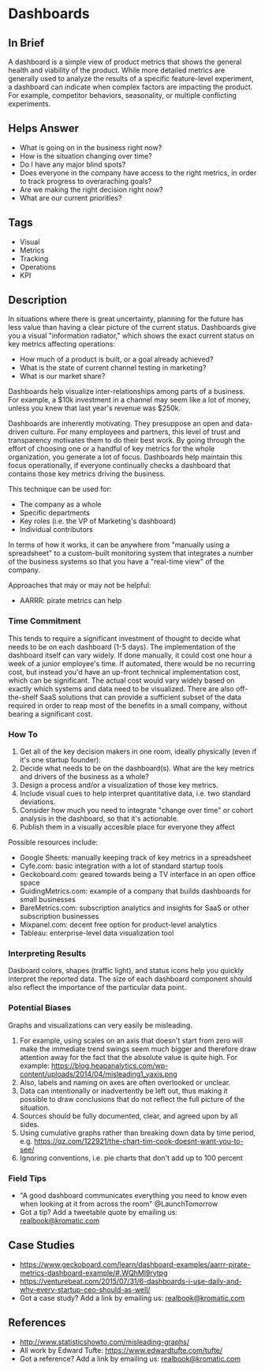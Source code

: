 # Dashboards

## In Brief

A dashboard is a simple view of product metrics that shows the general health and viability of the product. While more detailed metrics are generally used to analyze the results of a specific feature-level experiment, a dashboard can indicate when complex factors are impacting the product. For example, competitor behaviors, seasonality, or multiple conflicting experiments.

## Helps Answer
 * What is going on in the business right now?
 * How is the situation changing over time?
 * Do I have any major blind spots? 
 * Does everyone in the company have access to the right metrics, in order to track progress to overaraching goals?
 * Are we making the right decision right now?
 * What are our current priorities?

## Tags
 * Visual
 * Metrics
 * Tracking
 * Operations
 * KPI

## Description

In situations where there is great uncertainty, planning for the future has less value than having a clear picture of the current status. Dashboards give you a visual "information radiator," which shows the exact current status on key metrics affecting operations: 

* How much of a product is built, or a goal already achieved?
* What is the state of current channel testing in marketing? 
* What is our market share?

Dashboards help visualize inter-relationships among parts of a business. For example, a $10k investment in a channel may seem like a lot of money, unless you knew that last year's revenue was $250k. 

Dashboards are inherently motivating. They presuppose an open and data-driven culture. For many employees and partners, this level of trust and transparency motivates them to do their best work. By going through the effort of choosing one or a handful of key metrics for the whole organization, you generate a lot of focus. Dashboards help maintain this focus operationally, if everyone continually checks a dashboard that contains those key metrics driving the business. 

This technique can be used for:
* The company as a whole
* Specific departments
* Key roles (i.e. the VP of Marketing's dashboard)
* Individual contributors

In terms of how it works, it can be anywhere from  "manually using a spreadsheet" to a custom-built monitoring system that integrates a number of the business systems so that you have a "real-time view" of the company. 

Approaches that may or may not be helpful: 
* AARRR: pirate metrics can help 

### Time Commitment

This tends to require a significant investment of thought to decide what needs to be on each dashboard (1-5 days). The implementation of the dashboard itself can vary widely. If done manually, it could cost one hour a week of a junior employee's time. If automated, there would be no recurring cost, but instead you'd have an up-front technical implementation cost, which can be significant. The actual cost would vary widely based on exactly which systems and data need to be visualized. There are also off-the-shelf SaaS solutions that can provide a sufficient subset of the data required in order to reap most of the benefits in a small company, without bearing a significant cost. 

### How To

1. Get all of the key decision makers in one room, ideally physically (even if it's one startup founder).
2. Decide what needs to be on the dashboard(s). What are the key metrics and drivers of the business as a whole? 
3. Design a process and/or a visualization of those key metrics. 
4. Include visual cues to help interpret quantitative data, i.e. two standard deviations. 
5. Consider how much you need to integrate "change over time" or cohort analysis in the dashboard, so that it's actionable. 
6. Publish them in a visually accesible place for everyone they affect

Possible resources include:
* Google Sheets: manually keeping track of key metrics in a spreadsheet
* Cyfe.com: basic integration with a lot of standard startup tools
* Geckoboard.com: geared towards being a TV interface in an open office space
* GuidingMetrics.com: example of a company that builds dashboards for small businesses
* BareMetrics.com: subscription analytics and insights for SaaS or other subscription businesses
* Mixpanel.com: decent free option for product-level analytics
* Tableau: enterprise-level data visualization tool

### Interpreting Results

Dasboard colors, shapes (traffic light), and status icons help you quickly interpret the reported data. The size of each dashboard component should also reflect the importance of the particular data point. 

### Potential Biases

Graphs and visualizations can very easily be misleading. 
1. For example, using scales on an axis that doesn't start from zero will make the immediate trend swings seem much bigger and therefore draw attention away for the fact that the absolute value is quite high. For example: https://blog.heapanalytics.com/wp-content/uploads/2014/04/misleading1_yaxis.png
2. Also, labels and naming on axes are often overlooked or unclear. 
3. Data can intentionally or inadvertently be left out, thus making it possible to draw conclusions that do not reflect the full picture of the situation. 
4. Sources should be fully documented, clear, and agreed upon by all sides.
5. Using cumulative graphs rather than breaking down data by time period, e.g. https://qz.com/122921/the-chart-tim-cook-doesnt-want-you-to-see/
6. Ignoring conventions, i.e. pie charts that don't add up to 100 percent

### Field Tips
* "A good dashboard communicates everything you need to know even when looking at it from across the room" @LaunchTomorrow
* Got a tip? Add a tweetable quote by emailing us: [realbook@kromatic.com](mailto:realbook@kromatic.com)

## Case Studies
* https://www.geckoboard.com/learn/dashboard-examples/aarrr-pirate-metrics-dashboard-example/#.WQhMl9rytpg
* https://venturebeat.com/2015/07/31/6-dashboards-i-use-daily-and-why-every-startup-ceo-should-as-well/
* Got a case study? Add a link by emailing us: [realbook@kromatic.com](mailto:realbook@kromatic.com) 
  
## References
* http://www.statisticshowto.com/misleading-graphs/
* All work by Edward Tufte: https://www.edwardtufte.com/tufte/
* Got a reference? Add a link by emailing us: [realbook@kromatic.com](realbook@kromatic.com)